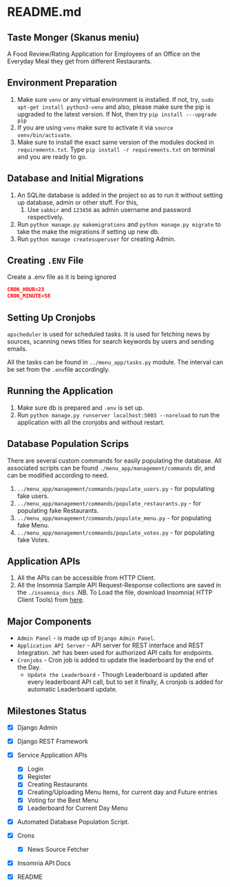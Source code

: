 # README.md

## Taste Monger (Skanus meniu)

A Food Review/Rating Application for Employees of an Office on the Everyday Meal they get from different Restaurants.

## Environment Preparation

1. Make sure `venv` or any virtual environment is installed. If not, try, `sudo apt-get install python3-venv` and also,
   please make sure the pip is upgraded to the latest version. If Not, then try `pip install ---upgrade pip`
2. If you are using `venv` make sure to activate it via `source venv/bin/activate`.
3. Make sure to install the exact same version of the modules docked in `requirements.txt`.
   Type `pip install -r requirements.txt` on terminal and you are ready to go.

## Database and Initial Migrations

1. An SQLite database is added in the project so as to run it without setting up database, admin or other stuff. For
   this,
    1. Use `sabbir` and `123456` as admin username and password respectively.
2. Run `python manage.py makemigrations` and `python manage.py migrate` to take the make the migrations if setting up
   new db.
3. Run `python manage createsuperuser` for creating Admin.

## Creating `.ENV` File

Create a .env file as it is being ignored

```json
CRON_HOUR=23
CRON_MINUTE=58
```

## Setting Up Cronjobs

`apscheduler` is used for scheduled tasks. It is used for fetching news by sources, scanning news titles for search
keywords by users and sending emails.

All the tasks can be found in `../menu_app/tasks.py` module. The interval can be set from the `.env`file accordingly.

## Running the Application

1. Make sure db is prepared and `.env` is set up.
2. Run `python manage.py runserver localhost:5003 --noreload` to run the application with all the cronjobs and without
   restart.

## Database Population Scrips

There are several custom commands for easily populating the database. All associated scripts can be found
`./menu_app/management/commands` dir, and can be modified according to need.

1. `../menu_app/management/commands/populate_users.py` - for populating fake users.
2. `../menu_app/management/commands/populate_restaurants.py` - for populating fake Restaurants.
3. `../menu_app/management/commands/populate_menu.py` - for populating fake Menu.
4. `../menu_app/management/commands/populate_votes.py` - for populating fake Votes.

## Application APIs

1. All the APIs can be accessible from HTTP Client.
2. All the Insomnia Sample API Request-Response collections are saved in the `./insomnia_docs` .NB. To Load the file,
   download Insomnia( HTTP Client Tools) from [here](https://insomnia.rest/download).

## Major Components

- `Admin Panel` - is made up of `Django Admin Panel`.
- `Application API Server` - API server for REST interface and REST Integration. `JWT` has been used for authorized API
  calls for endpoints.
- `Cronjobs` - Cron job is added to update the leaderboard by the end of the Day.
    - `Update the Leaderboard` - Though Leaderboard is updated after every leaderboard API call, but to set it finally,
      A cronjob is added for automatic Leaderboard update.

## Milestones Status

- [x]  Django Admin
- [x]  Django REST Framework
- [x]  Service Application APIs
    - [x]  Login
    - [x]  Register
    - [x]  Creating Restaurants
    - [x]  Creating/Uploading Menu Items, for current day and Future entries
    - [x]  Voting for the Best Menu
    - [x]  Leaderboard for Current Day Menu
- [x]  Automated Database Population Script.
- [x]  Crons
    - [x]  News Source Fetcher
- [x]  Insomnia API Docs
- [x]  README

